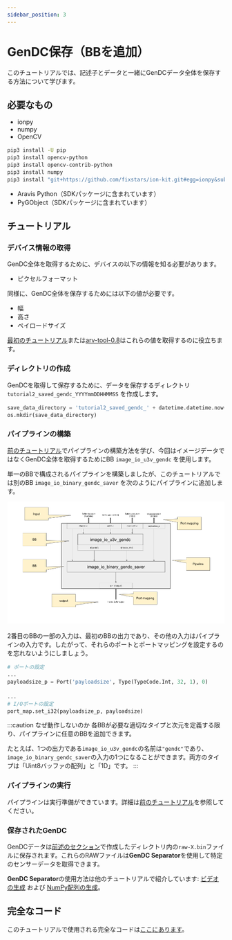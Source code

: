 ```yaml
---
sidebar_position: 3
---
```


 # GenDC保存（BBを追加）

 このチュートリアルでは、記述子とデータと一緒にGenDCデータ全体を保存する方法について学びます。

 ## 必要なもの

 * ionpy
 * numpy
 * OpenCV

 ```bash
 pip3 install -U pip
 pip3 install opencv-python
 pip3 install opencv-contrib-python
 pip3 install numpy
 pip3 install "git+https://github.com/fixstars/ion-kit.git#egg=ionpy&subdirectory=python"     
 ```

 * Aravis Python（SDKパッケージに含まれています）
 * PyGObject（SDKパッケージに含まれています）


 ## チュートリアル

 ### デバイス情報の取得

 GenDC全体を取得するために、デバイスの以下の情報を知る必要があります。
 * ピクセルフォーマット

 同様に、GenDC全体を保存するためには以下の値が必要です。

 * 幅
 * 高さ
 * ペイロードサイズ

 [最初のチュートリアル](obtain-device-info.md)または[arv-tool-0.8](../external/aravis/arv-tools.md)はこれらの値を取得するのに役立ちます。


 ### ディレクトリの作成

 GenDCを取得して保存するために、データを保存するディレクトリ `tutorial2_saved_gendc_YYYYmmDDHHMMSS` を作成します。

 ```python
 save_data_directory = 'tutorial2_saved_gendc_' + datetime.datetime.now().strftime('%Y%m%d%H%M%S')
 os.mkdir(save_data_directory)
 ```

 ### パイプラインの構築

 [前のチュートリアル](display-image.md)でパイプラインの構築方法を学び、今回はイメージデータではなくGenDC全体を取得するためにBB `image_io_u3v_gendc` を使用します。

 単一のBBで構成されるパイプラインを構築しましたが、このチュートリアルでは別のBB `image_io_binary_gendc_saver` を次のようにパイプラインに追加します。

 ![tutorial1-pipeline](./img/tutorial2-pipeline.png)

 2番目のBBの一部の入力は、最初のBBの出力であり、その他の入力はパイプラインの入力です。したがって、それらのポートとポートマッピングを設定するのを忘れないようにしましょう。

 ```python
 # ポートの設定
 ...
 payloadsize_p = Port('payloadsize', Type(TypeCode.Int, 32, 1), 0)

 ...
 # I/Oポートの設定
 port_map.set_i32(payloadsize_p, payloadsize)
 ```

 :::caution なぜ動作しないのか
 各BBが必要な適切なタイプと次元を定義する限り、パイプラインに任意のBBを追加できます。

 たとえば、1つの出力である`image_io_u3v_gendc`の名前は`"gendc"`であり、`image_io_binary_gendc_saver`の入力の1つになることができます。両方のタイプは「Uint8バッファの配列」と「1D」です。
 :::

 ### パイプラインの実行

 パイプラインは実行準備ができています。詳細は[前のチュートリアル](display-image)を参照してください。

 ### 保存されたGenDC

 GenDCデータは[前述のセクション](#create-directory)で作成したディレクトリ内の`raw-X.bin`ファイルに保存されます。これらのRAWファイルは**GenDC Separator**を使用して特定のセンサーデータを取得できます。

 **GenDC Separator**の使用方法は他のチュートリアルで紹介しています: [ビデオの生成](generate-video) および [NumPy配列の生成](generate-numpy)。

## 完全なコード

 このチュートリアルで使用される完全なコードは[ここにあります](https://github.com/Sensing-Dev/tutorials/blob/main/python/tutorial2_save_gendc.py)。